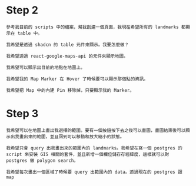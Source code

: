# Step 2

```
參考我目前的 scripts 中的檔案，幫我創建一個頁面，我現在希望所有的 landmarks 都顯示在 table 中。
```

```
我希望是透過 shadcn 的 table 元件來顯示。我要怎麼做？
```

```
我希望透過 react-google-maps-api 的元件來顯示地圖。
```

```
我希望可以顯示出目前的地點在地圖上。
```

```
我希望我的 Map Marker 在 Hover 了時候要可以顯示那個點的資訊。
```

```
我希望把 Map 中的內建 Pin 移除掉，只要顯示我的 Marker。
```

# Step 3

```
我希望可以在地圖上畫出我選擇的範圍。要有一個按鈕按下去之後可以畫圖，畫圖結束後可以顯示出我畫出來的範圍，並且回到可以移動和放大縮小的狀態。
```

```
我希望只會 query 出我畫出來的範圍內的 landmarks。我希望在寫一個 postgres 的 script 來安裝 GIS 相關的套件，並且新增一個欄位儲存存經緯度，這樣就可以對 postgres 做 polygon search。
```

```
我希望每次畫出一個區域了時候要 query 出範圍內的 data。透過現在的 postgres 跟 map
```

